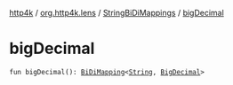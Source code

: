 [http4k](../../index.md) / [org.http4k.lens](../index.md) / [StringBiDiMappings](index.md) / [bigDecimal](./big-decimal.md)

# bigDecimal

`fun bigDecimal(): `[`BiDiMapping`](../-bi-di-mapping/index.md)`<`[`String`](https://kotlinlang.org/api/latest/jvm/stdlib/kotlin/-string/index.html)`, `[`BigDecimal`](https://docs.oracle.com/javase/9/docs/api/java/math/BigDecimal.html)`>`